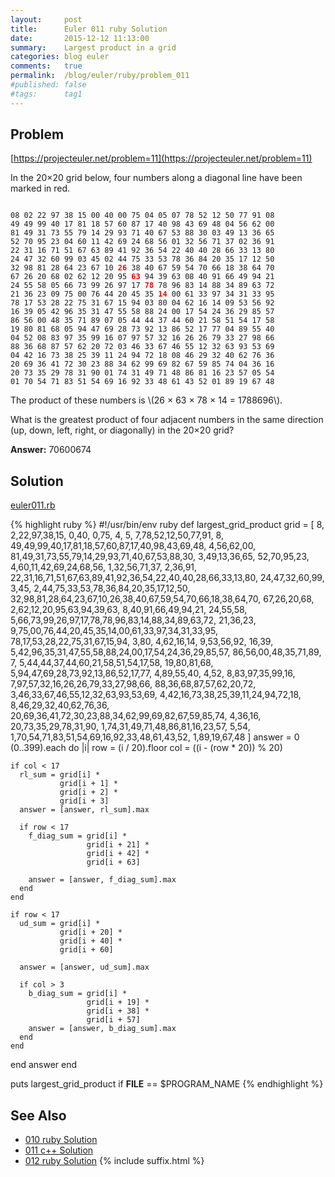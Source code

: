 ```yaml
---
layout:     post
title:      Euler 011 ruby Solution
date:       2015-12-12 11:13:00
summary:    Largest product in a grid
categories: blog euler
comments:   true
permalink:  /blog/euler/ruby/problem_011
#published: false
#tags:      tag1
---
```


## Problem

[https://projecteuler.net/problem=11](https://projecteuler.net/problem=11)

In the 20×20 grid below, four numbers along a diagonal line have been marked in red.

<div class="highlight"><pre><code class="language-text" data-lang="text">
08 02 22 97 38 15 00 40 00 75 04 05 07 78 52 12 50 77 91 08
49 49 99 40 17 81 18 57 60 87 17 40 98 43 69 48 04 56 62 00
81 49 31 73 55 79 14 29 93 71 40 67 53 88 30 03 49 13 36 65
52 70 95 23 04 60 11 42 69 24 68 56 01 32 56 71 37 02 36 91
22 31 16 71 51 67 63 89 41 92 36 54 22 40 40 28 66 33 13 80
24 47 32 60 99 03 45 02 44 75 33 53 78 36 84 20 35 17 12 50
32 98 81 28 64 23 67 10 <span style="color:#ff0000;"><b>26</b></span> 38 40 67 59 54 70 66 18 38 64 70
67 26 20 68 02 62 12 20 95 <span style="color:#ff0000;"><b>63</b></span> 94 39 63 08 40 91 66 49 94 21
24 55 58 05 66 73 99 26 97 17 <span style="color:#ff0000;"><b>78</b></span> 78 96 83 14 88 34 89 63 72
21 36 23 09 75 00 76 44 20 45 35 <span style="color:#ff0000;"><b>14</b></span> 00 61 33 97 34 31 33 95
78 17 53 28 22 75 31 67 15 94 03 80 04 62 16 14 09 53 56 92
16 39 05 42 96 35 31 47 55 58 88 24 00 17 54 24 36 29 85 57
86 56 00 48 35 71 89 07 05 44 44 37 44 60 21 58 51 54 17 58
19 80 81 68 05 94 47 69 28 73 92 13 86 52 17 77 04 89 55 40
04 52 08 83 97 35 99 16 07 97 57 32 16 26 26 79 33 27 98 66
88 36 68 87 57 62 20 72 03 46 33 67 46 55 12 32 63 93 53 69
04 42 16 73 38 25 39 11 24 94 72 18 08 46 29 32 40 62 76 36
20 69 36 41 72 30 23 88 34 62 99 69 82 67 59 85 74 04 36 16
20 73 35 29 78 31 90 01 74 31 49 71 48 86 81 16 23 57 05 54
01 70 54 71 83 51 54 69 16 92 33 48 61 43 52 01 89 19 67 48
</code></pre></div>

The product of these numbers is \\(26 × 63 × 78 × 14 = 1788696\\).

What is the greatest product of four adjacent numbers in the same direction (up, down, left, right, or diagonally) in the 20×20 grid?

**Answer:** 70600674

## Solution

[euler011.rb](https://gitlab.com/tvarley/euler/blob/master/ruby/lib/euler011.rb)

{% highlight ruby %}
#!/usr/bin/env ruby
def largest_grid_product
  grid =
  [
     8, 2,22,97,38,15, 0,40, 0,75, 4, 5, 7,78,52,12,50,77,91, 8,
    49,49,99,40,17,81,18,57,60,87,17,40,98,43,69,48, 4,56,62,00,
    81,49,31,73,55,79,14,29,93,71,40,67,53,88,30, 3,49,13,36,65,
    52,70,95,23, 4,60,11,42,69,24,68,56, 1,32,56,71,37, 2,36,91,
    22,31,16,71,51,67,63,89,41,92,36,54,22,40,40,28,66,33,13,80,
    24,47,32,60,99, 3,45, 2,44,75,33,53,78,36,84,20,35,17,12,50,
    32,98,81,28,64,23,67,10,26,38,40,67,59,54,70,66,18,38,64,70,
    67,26,20,68, 2,62,12,20,95,63,94,39,63, 8,40,91,66,49,94,21,
    24,55,58, 5,66,73,99,26,97,17,78,78,96,83,14,88,34,89,63,72,
    21,36,23, 9,75,00,76,44,20,45,35,14,00,61,33,97,34,31,33,95,
    78,17,53,28,22,75,31,67,15,94, 3,80, 4,62,16,14, 9,53,56,92,
    16,39, 5,42,96,35,31,47,55,58,88,24,00,17,54,24,36,29,85,57,
    86,56,00,48,35,71,89, 7, 5,44,44,37,44,60,21,58,51,54,17,58,
    19,80,81,68, 5,94,47,69,28,73,92,13,86,52,17,77, 4,89,55,40,
     4,52, 8,83,97,35,99,16, 7,97,57,32,16,26,26,79,33,27,98,66,
    88,36,68,87,57,62,20,72, 3,46,33,67,46,55,12,32,63,93,53,69,
     4,42,16,73,38,25,39,11,24,94,72,18, 8,46,29,32,40,62,76,36,
    20,69,36,41,72,30,23,88,34,62,99,69,82,67,59,85,74, 4,36,16,
    20,73,35,29,78,31,90, 1,74,31,49,71,48,86,81,16,23,57, 5,54,
     1,70,54,71,83,51,54,69,16,92,33,48,61,43,52, 1,89,19,67,48
  ]
  answer = 0
  (0..399).each do |i|
    row = (i / 20).floor
    col = ((i - (row * 20)) % 20)

    if col < 17
      rl_sum = grid[i] *
               grid[i + 1] *
               grid[i + 2] *
               grid[i + 3]
      answer = [answer, rl_sum].max

      if row < 17
        f_diag_sum = grid[i] *
                     grid[i + 21] *
                     grid[i + 42] *
                     grid[i + 63]

        answer = [answer, f_diag_sum].max
      end
    end

    if row < 17
      ud_sum = grid[i] *
               grid[i + 20] *
               grid[i + 40] *
               grid[i + 60]

      answer = [answer, ud_sum].max

      if col > 3
        b_diag_sum = grid[i] *
                     grid[i + 19] *
                     grid[i + 38] *
                     grid[i + 57]
        answer = [answer, b_diag_sum].max
      end
    end
  end
  answer
end

puts largest_grid_product if __FILE__ == $PROGRAM_NAME
{% endhighlight %}

## See Also
* [010 ruby Solution]({{site.baseurl}}/blog/euler/ruby/problem_010)
* [011 c++ Solution]({{site.baseurl}}/blog/euler/cpp/problem_011)
* [012 ruby Solution]({{site.baseurl}}/blog/euler/ruby/problem_012)
{% include suffix.html %}
